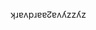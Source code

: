 


ʞɹɐʌpɹɐɐ↊ɐʌʎzzʎz

<!---
zyzzyva2aardvark/zyzzyva2aardvark is a ✨ special ✨ repository because its `README.md` (this file) appears on your GitHub profile.
You can click the Preview link to take a look at your changes.
--->
